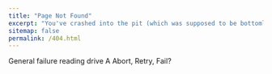 ```yaml
---
title: "Page Not Found"
excerpt: "You've crashed into the pit (which was supposed to be bottomless)."
sitemap: false
permalink: /404.html
---
```


General failure reading drive A
Abort, Retry, Fail?


